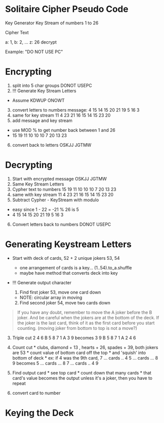 # Solitaire Cipher Pseudo Code

Key Generator
Key Stream of numbers 1 to 26

Cipher Text

a: 1, b: 2, ... z: 26
decrypt

Example: "DO NOT USE PC"

# Encrypting

1. split into 5 char groups
  DONOT USEPC
2. !!! Generate Key Stream Letters
  * Assume KDWUP ONOWT
3. convert letters to numbers
  message: 4 15 14 15 20  21 19 5 16 3
4. same for key stream
  11 4 23 21 16  15 14 15 23 20
5. add message and key stream
  * use MOD % to get number back between 1 and 26
  * 15 19 11 10 10   10 7 20 13 23
6. convert back to letters
  OSKJJ  JGTMW


# Decrypting

1. Start with encrypted message
  OSKJJ  JGTMW
2. Same Key Stream Letters
3. Cypher text to numbers
  15 19 11 10 10   10 7 20 13 23
4. same with key stream
  11 4 23 21 16  15 14 15 23 20
5. Subtract Cypher - KeyStream with modulo
  * easy since 1 - 22 = -21 % 26 is 5
  * 4 15 14 15 20  21 19 5 16 3 
6. Convert letters back to numbers
  DONOT USEPC

# Generating Keystream Letters

* Start with deck of cards, 52 + 2 unique jokers 53, 54
  * one arrangement of cards is a key...
    (1..54).to_a.shuffle
  * maybe have method that converts deck into key

* !!! Generate output character
  1. Find first joker 53, move one card down
    * NOTE: circular array in moving
  2. Find second joker 54, move two cards down

> If you have any doubt, remember to move the A joker before the B joker. And be
> careful when the jokers are at the bottom of the deck. If the joker is the
> last card, think of it as the first card before you start counting.
  (moving joker from bottom to top is not a move?)

  3. Triple cut
    2 4 6 B 5 8 7 1 A 3 9 becomes
    3 9 B 5 8 7 1 A 2 4 6

  4. Count cut
    * clubs, diamond + 13 , hearts + 26, spades + 39,
      both jokers are 53
    * count value of bottom card off the top
    * and 'squish' into bottom of deck
    * ex: if 4 was the 9th card,
      7 ... cards .. 4 5 ... cards ... 8 9 becomes
      5 ... cards ... 8 7 ... cards .. 4 9
   5. Find output card
     * see top card
     * count down that many cards
     * that card's value becomes the output
       unless it's a joker, then you have to repeat
   6. convert card to number

# Keying the Deck

